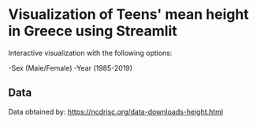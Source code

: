 # Visualization of Teens' mean height in Greece using Streamlit 

Interactive visualization with the following options:

-Sex (Male/Female)
-Year (1985-2019)

## Data
Data obtained by:
https://ncdrisc.org/data-downloads-height.html
